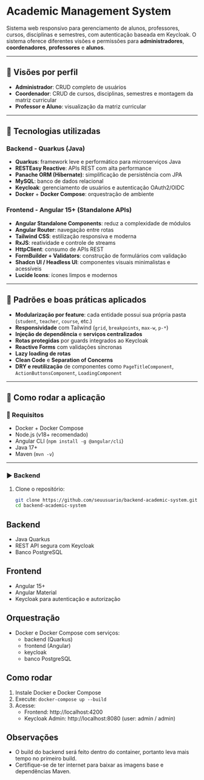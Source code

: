 # Academic Management System

Sistema web responsivo para gerenciamento de alunos, professores, cursos, disciplinas e semestres, com autenticação baseada em Keycloak. O sistema oferece diferentes visões e permissões para **administradores**, **coordenadores**, **professores** e **alunos**.

---

## 🧠 Visões por perfil

- **Administrador**: CRUD completo de usuários
- **Coordenador**: CRUD de cursos, disciplinas, semestres e montagem da matriz curricular
- **Professor e Aluno**: visualização da matriz curricular

---

## 🧰 Tecnologias utilizadas

### Backend - Quarkus (Java)

- **Quarkus**: framework leve e performático para microserviços Java
- **RESTEasy Reactive**: APIs REST com alta performance
- **Panache ORM (Hibernate)**: simplificação de persistência com JPA
- **MySQL**: banco de dados relacional
- **Keycloak**: gerenciamento de usuários e autenticação OAuth2/OIDC
- **Docker** + **Docker Compose**: orquestração de ambiente

### Frontend - Angular 15+ (Standalone APIs)

- **Angular Standalone Components**: reduz a complexidade de módulos
- **Angular Router**: navegação entre rotas
- **Tailwind CSS**: estilização responsiva e moderna
- **RxJS**: reatividade e controle de streams
- **HttpClient**: consumo de APIs REST
- **FormBuilder + Validators**: construção de formulários com validação
- **Shadcn UI / Headless UI**: componentes visuais minimalistas e acessíveis
- **Lucide Icons**: ícones limpos e modernos

---

## 🎯 Padrões e boas práticas aplicados

- **Modularização por feature**: cada entidade possui sua própria pasta (`student`, `teacher`, `course`, etc.)
- **Responsividade** com Tailwind (`grid`, `breakpoints`, `max-w`, `p-*`)
- **Injeção de dependência** e **serviços centralizados**
- **Rotas protegidas** por guards integrados ao Keycloak
- **Reactive Forms** com validações síncronas
- **Lazy loading de rotas**
- **Clean Code** e **Separation of Concerns**
- **DRY e reutilização** de componentes como `PageTitleComponent`, `ActionButtonsComponent`, `LoadingComponent`

---

## 🚀 Como rodar a aplicação

### 🔧 Requisitos

- Docker + Docker Compose
- Node.js (v18+ recomendado)
- Angular CLI (`npm install -g @angular/cli`)
- Java 17+
- Maven (`mvn -v`)

---

### ▶️ Backend

1. Clone o repositório:
   ```bash
   git clone https://github.com/seuusuario/backend-academic-system.git
   cd backend-academic-system


## Backend
- Java Quarkus
- REST API segura com Keycloak
- Banco PostgreSQL

## Frontend
- Angular 15+
- Angular Material
- Keycloak para autenticação e autorização

## Orquestração
- Docker e Docker Compose com serviços:
  - backend (Quarkus)
  - frontend (Angular)
  - keycloak
  - banco PostgreSQL

## Como rodar
1. Instale Docker e Docker Compose
2. Execute: `docker-compose up --build`
3. Acesse:
   - Frontend: http://localhost:4200
   - Keycloak Admin: http://localhost:8080 (user: admin / admin)

## Observações
- O build do backend será feito dentro do container, portanto leva mais tempo no primeiro build.
- Certifique-se de ter internet para baixar as imagens base e dependências Maven.
